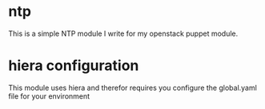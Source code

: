 # ntp
This is a simple NTP module I write for my openstack puppet module.

# hiera configuration
This module uses hiera and therefor requires you configure the global.yaml file for your environment

